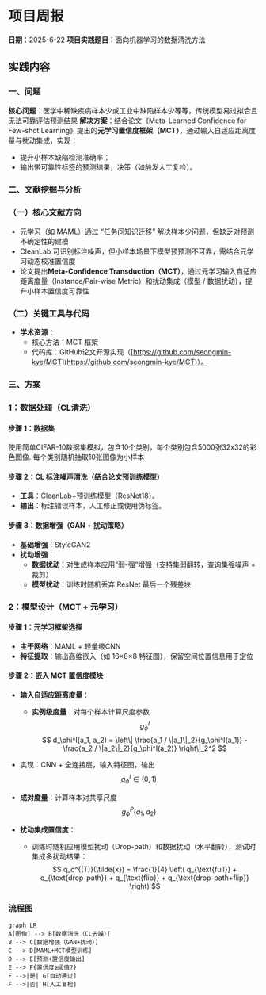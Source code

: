 # 项目周报

**日期**：2025-6-22
**项目实践题目**：面向机器学习的数据清洗方法

## 实践内容
### 一、问题
**核心问题**：医学中稀缺疾病样本少或工业中缺陷样本少等等，传统模型易过拟合且无法可靠评估预测结果
**解决方案**：结合论文《Meta-Learned Confidence for Few-shot Learning》提出的**元学习置信度框架（MCT）**，通过输入自适应距离度量与扰动集成，实现：
*   提升小样本缺陷检测准确率；
*   输出带可靠性标签的预测结果，决策（如触发人工复检）。

### 二、文献挖掘与分析
### （一）核心文献方向
*   元学习（如 MAML）通过 “任务间知识迁移” 解决样本少问题，但缺乏对预测不确定性的建模
*   CleanLab 可识别标注噪声，但小样本场景下模型预预测不可靠，需结合元学习动态校准置信度
*   论文提出**Meta-Confidence Transduction（MCT）**，通过元学习输入自适应距离度量（Instance/Pair-wise Metric）和扰动集成（模型 / 数据扰动），提升小样本置信度可靠性

### （二）关键工具与代码
*   **学术资源**：
    *   核心方法：MCT 框架
    *   代码库：GitHub论文开源实现（[https://github.com/seongmin-kye/MCT](https://github.com/seongmin-kye/MCT)）。

### 三、方案
### 1：数据处理（CL清洗）
#### 步骤 1：数据集
使用简单CIFAR-10数据集模拟，包含10个类别，每个类别包含5000张32x32的彩色图像.
每个类别随机抽取10张图像为小样本

#### 步骤 2：CL 标注噪声清洗（结合论文预训练模型）
*   **工具**：CleanLab+预训练模型（ResNet18）。
*   **输出**：标注错误样本，人工修正或使用伪标签。

#### 步骤 3：数据增强（GAN + 扰动策略）
*   **基础增强**：StyleGAN2
*   **扰动增强**：
    *   **数据扰动**：对生成样本应用“弱-强”增强（支持集弱翻转，查询集强噪声 + 裁剪）
    *   **模型扰动**：训练时随机丢弃 ResNet 最后一个残差块


### 2：模型设计（MCT + 元学习）
#### 步骤 1：元学习框架选择
*   **主干网络**：MAML + 轻量级CNN
*   **特征提取**：输出高维嵌入（如 16×8×8 特征图），保留空间位置信息用于定位
#### 步骤 2：嵌入 MCT 置信度模块&#xA;
*   **输入自适应距离度量**：
    * **实例级度量**：对每个样本计算尺度参数 
      $$
      g_\phi^I
      $$
$$
d_\phi^I(a_1, a_2) = \left\| \frac{a_1 / \|a_1\|_2}{g_\phi^I(a_1)} - \frac{a_2 / \|a_2\|_2}{g_\phi^I(a_2)} \right\|_2^2
$$

* 实现：CNN + 全连接层，输入特征图，输出 
  $$
  g_\phi^I \in (0,1)
  $$

* **成对度量**：计算样本对共享尺度 
  $$
  g_\phi^P(a_1, a_2)
  $$

*   **扰动集成置信度**：
    
    *   训练时随机应用模型扰动（Drop-path）和数据扰动（水平翻转），测试时集成多扰动结果：
$$
q_c^{(T)}(\tilde{x}) = \frac{1}{4} \left( q_{\text{full}} + q_{\text{drop-path}} + q_{\text{flip}} + q_{\text{drop-path+flip}} \right)  
$$


### 流程图
```mermaid
graph LR  
A[图像] --> B[数据清洗（CL去噪）]  
B --> C[数据增强（GAN+扰动）]  
C --> D[MAML+MCT模型训练]  
D --> E[预测+置信度输出]  
E --> F{置信度≥阈值?}  
F -->|是| G[自动通过]  
F -->|否| H[人工复检]  
```